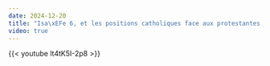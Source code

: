 ```yaml
---
date: 2024-12-20
title: "Isa\xEFe 6, et les positions catholiques face aux protestantes, sur Dieu"
video: true
---
```



{{< youtube lt4tK5I-2p8 >}}
